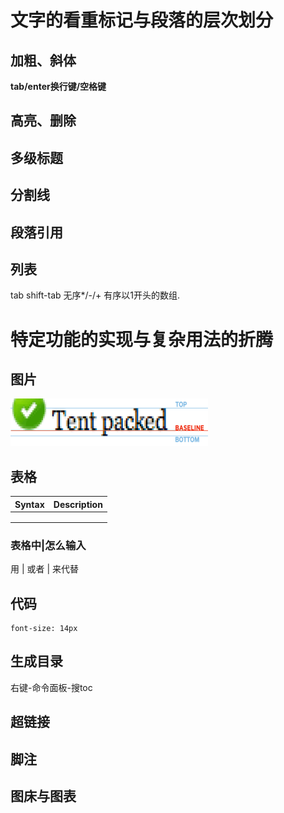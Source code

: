 # 文字的看重标记与段落的层次划分
## 加粗、斜体
**tab/enter换行键/空格键**
## 高亮、删除
## 多级标题
## 分割线
## 段落引用
## 列表
tab shift-tab
无序*/-/+
有序以1开头的数组.
# 特定功能的实现与复杂用法的折腾
## 图片
![baseline解释图](reset/baseline.png "baseline")
## 表格
| Syntax | Description |
| ------ | ----------- |
|        |             |
|        |             |
|        |             |

### 表格中|怎么输入
用 &#124; 或者 &#x7C; 来代替
## 代码
```
font-size: 14px
```
## 生成目录
右键-命令面板-搜toc
## 超链接
## 脚注
## 图床与图表
